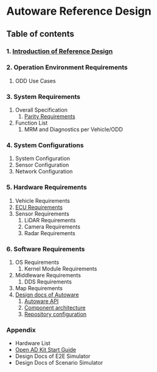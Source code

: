 # Autoware Reference Design

## Table of contents

### 1. [Introduction of Reference Design](./Introduction-of-Reference-Design/index.md)

### 2. Operation Environment Requirements

1. ODD Use Cases

### 3. System Requirements

1. Overall Specification
   1. [Parity Requirements](./System-Requirements/Overall-Specification/Parity-Requirements/index.md)
2. Function List
   1. MRM and Diagnostics per Vehicle/ODD

### 4. System Configurations

1. System Configuration
2. Sensor Configuration
3. Network Configuration

### 5. Hardware Requirements

1. Vehicle Requirements
2. [ECU Requirements](./Hardware-Requirements/ECU-Requirements/index.md)
3. Sensor Requirements
   1. LiDAR Requirements
   2. Camera Requirements
   3. Radar Requirements

### 6. Software Requirements

1. OS Requirements
   1. Kernel Module Requirements
2. Middleware Requirements
   1. DDS Requirements
3. Map Requirements
4. [Design docs of Autoware](./Software-Requirements/Design-Docs-of-Autoware/index.md)
   1. [Autoware API](Software-Requirements/Design-Docs-of-Autoware/autoware-api/index.md)
   2. [Component architecture](Software-Requirements/Design-Docs-of-Autoware/component-architecture/index.md)
   3. [Repository configuration](Software-Requirements/Design-Docs-of-Autoware/repository-configuration/index.md)

### Appendix

- Hardware List
- [Open AD Kit Start Guide](./Appendix/Open-AD-Kit-Start-Guide/index.md)
- Design Docs of E2E Simulator
- Design Docs of Scenario Simulator
